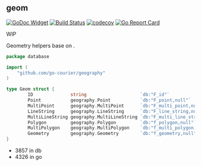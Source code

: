 ## geom

[![GoDoc Widget](https://godoc.org/github.com/go-courier/geography?status.svg)](https://godoc.org/github.com/go-courier/geography)
[![Build Status](https://travis-ci.org/go-courier/geography.svg?branch=master)](https://travis-ci.org/go-courier/geography)
[![codecov](https://codecov.io/gh/go-courier/geography/branch/master/graph/badge.svg)](https://codecov.io/gh/go-courier/geography)
[![Go Report Card](https://goreportcard.com/badge/github.com/go-courier/geography)](https://goreportcard.com/report/github.com/go-courier/geography)

WIP

Geometry helpers base on .

```go
package database

import (
	"github.com/go-courier/geography"
)

type Geom struct {
		ID              string                    `db:"F_id"`
    	Point           geography.Point           `db:"F_point,null"`
    	MultiPoint      geography.MultiPoint      `db:"F_multi_point,null"`
    	LineString      geography.LineString      `db:"F_line_string,null"`
    	MultiLineString geography.MultiLineString `db:"F_multi_line_string,null"`
    	Polygon         geography.Polygon         `db:"f_polygon,null"`
    	MultiPolygon    geography.MultiPolygon    `db:"f_multi_polygon,null"`
    	Geometry        geography.Geometry        `db:"f_geometry,null"`
}
```


* 3857 in db
* 4326 in go